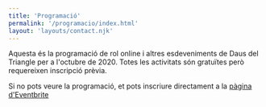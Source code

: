 ```yaml
---
title: 'Programació'
permalink: '/programacio/index.html'
layout: 'layouts/contact.njk'
---
```


Aquesta és la programació de rol online i altres esdeveniments de Daus del Triangle per a l'octubre de 2020. Totes les activitats són gratuïtes però requereixen inscripció prèvia.


<div id="eventbrite-widget-container">
</div>

<script src="https://www.eventbrite.es/static/widgets/eb_widgets.js"></script>

<script type="text/javascript">
    window.EBWidgets.createWidget({
        // Required
        widgetType: 'checkout',
        eventId: '123043922685',
        iframeContainerId: 'eventbrite-widget-container',

        // Optional
        iframeContainerHeight: 650,  // Widget height in pixels. Defaults to a minimum of 425px if not provided
        //onOrderComplete: exampleCallback  // Method called when an order has successfully completed
    });

</script>


Si no pots veure la programació, et pots inscriure directament a la <a href="https://www.eventbrite.es/e/entradas-daus-del-triangle-octubre-123043922685" target="_blank">pàgina d'Eventbrite</a>

